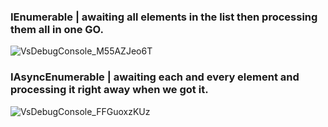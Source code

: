 ### IEnumerable | awaiting all elements in the list then processing them all in one GO.

![VsDebugConsole_M55AZJeo6T](https://user-images.githubusercontent.com/27661339/227767321-f7d1ae4c-5341-427b-8c88-5008af03b0a8.png)

### IAsyncEnumerable | awaiting each and every element and processing it right away when we got it.

![VsDebugConsole_FFGuoxzKUz](https://user-images.githubusercontent.com/27661339/227767420-b71aac98-8f7a-4fe4-bff4-00e9724db8da.png)
